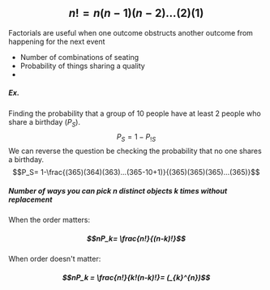 ## $$n! = n(n-1)(n-2)...(2)(1)$$
Factorials are useful when one outcome obstructs another outcome from happening for the next event
- Number of combinations of seating
- Probability of things sharing a quality
- 
##### Ex.
Finding the probability that a group of 10 people have at least 2 people who share a birthday ($P_S$).
$$P_S = 1-P_{!S}$$
We can reverse the question be checking the probability that no one shares a birthday.
$$P_S= 1-\frac{(365)(364)(363)...(365-10+1)}{(365)(365)(365)...(365)}$$

##### Number of ways you can pick n distinct objects k times without replacement
When the order matters:
##### $$nP_k= \frac{n!}{(n-k)!}$$
When order doesn't matter:
##### $$nP_k = \frac{n!}{k!(n-k)!}= (_{k}^{n})$$

